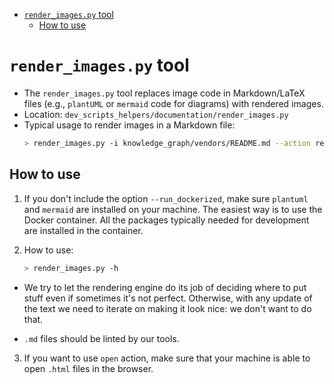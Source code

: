 <!-- toc -->

- [`render_images.py` tool](#render_imagespy-tool)
  * [How to use](#how-to-use)

<!-- tocstop -->

# `render_images.py` tool

- The `render_images.py` tool replaces image code in Markdown/LaTeX files (e.g.,
  `plantUML` or `mermaid` code for diagrams) with rendered images.
- Location: `dev_scripts_helpers/documentation/render_images.py`
- Typical usage to render images in a Markdown file:
  ```bash
  > render_images.py -i knowledge_graph/vendors/README.md --action render --run_dockerized
  ```

## How to use

1. If you don't include the option `--run_dockerized`, make sure `plantuml` and
   `mermaid` are installed on your machine. The easiest way is to use the Docker
   container. All the packages typically needed for development are installed in
   the container.

2. How to use:
   ```bash
   > render_images.py -h
   ```

- We try to let the rendering engine do its job of deciding where to put stuff
  even if sometimes it's not perfect. Otherwise, with any update of the text we
  need to iterate on making it look nice: we don't want to do that.

- `.md` files should be linted by our tools.

3. If you want to use `open` action, make sure that your machine is able to open
   `.html` files in the browser.
